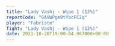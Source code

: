 ```yaml
---
title: "Lady Vashj - Wipe 1 (12%)"
reportCode: "6AVWPgm8tYbcFC2q"
player: "Fabrïste"
fight: "Lady Vashj - Wipe 1 (12%)"
date: 2021-10-20T19:00:04.987000+00:00
---
```

